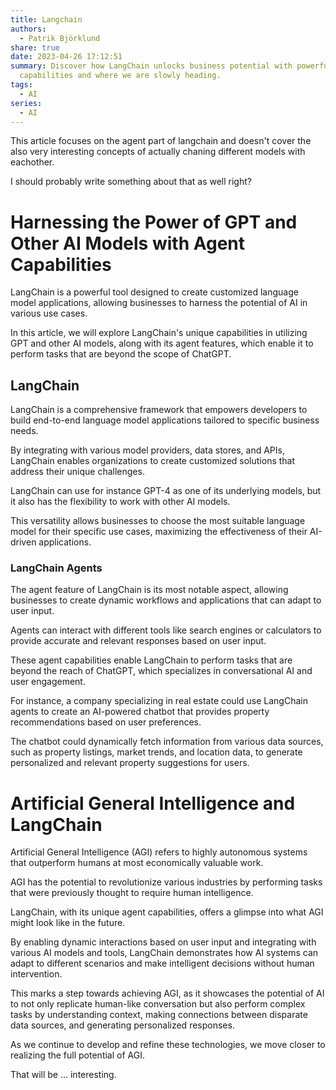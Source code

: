 ```yaml
---
title: Langchain
authors:
  - Patrik Björklund
share: true
date: 2023-04-26 17:12:51
summary: Discover how LangChain unlocks business potential with powerful agent
  capabilities and where we are slowly heading.
tags:
  - AI
series:
  - AI
---
```



This article focuses on the agent part of langchain and doesn't cover the also very interesting concepts of actually chaning different models with eachother. 

I should probably write something about that as well right?

# Harnessing the Power of GPT and Other AI Models with Agent Capabilities

LangChain is a powerful tool designed to create customized language model applications, allowing businesses to harness the potential of AI in various use cases. 

In this article, we will explore LangChain's unique capabilities in utilizing GPT and other AI models, along with its agent features, which enable it to perform tasks that are beyond the scope of ChatGPT.

## LangChain

LangChain is a comprehensive framework that empowers developers to build end-to-end language model applications tailored to specific business needs. 

By integrating with various model providers, data stores, and APIs, LangChain enables organizations to create customized solutions that address their unique challenges.

LangChain can use for instance GPT-4 as one of its underlying models, but it also has the flexibility to work with other AI models. 

This versatility allows businesses to choose the most suitable language model for their specific use cases, maximizing the effectiveness of their AI-driven applications.

### LangChain Agents

The agent feature of LangChain is its most notable aspect, allowing businesses to create dynamic workflows and applications that can adapt to user input. 

Agents can interact with different tools like search engines or calculators to provide accurate and relevant responses based on user input. 

These agent capabilities enable LangChain to perform tasks that are beyond the reach of ChatGPT, which specializes in conversational AI and user engagement.

For instance, a company specializing in real estate could use LangChain agents to create an AI-powered chatbot that provides property recommendations based on user preferences. 

The chatbot could dynamically fetch information from various data sources, such as property listings, market trends, and location data, to generate personalized and relevant property suggestions for users.

# Artificial General Intelligence and LangChain

Artificial General Intelligence (AGI) refers to highly autonomous systems that outperform humans at most economically valuable work. 

AGI has the potential to revolutionize various industries by performing tasks that were previously thought to require human intelligence. 

LangChain, with its unique agent capabilities, offers a glimpse into what AGI might look like in the future. 

By enabling dynamic interactions based on user input and integrating with various AI models and tools, LangChain demonstrates how AI systems can adapt to different scenarios and make intelligent decisions without human intervention.

This marks a step towards achieving AGI, as it showcases the potential of AI to not only replicate human-like conversation but also perform complex tasks by understanding context, making connections between disparate data sources, and generating personalized responses. 

As we continue to develop and refine these technologies, we move closer to realizing the full potential of AGI.

That will be ... interesting.